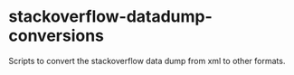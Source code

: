 # stackoverflow-datadump-conversions
Scripts to convert the stackoverflow data dump from xml to other formats.
